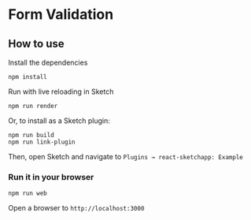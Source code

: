 # Form Validation

## How to use

Install the dependencies
```
npm install
```

Run with live reloading in Sketch
```
npm run render
```

Or, to install as a Sketch plugin:
```
npm run build
npm run link-plugin
```
Then, open Sketch and navigate to `Plugins → react-sketchapp: Example`

### Run it in your browser

```
npm run web
```

Open a browser to `http://localhost:3000`